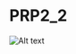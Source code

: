 # PRP2_2

![Alt text](https://raw.githubusercontent.com/MalteMueller/PRP2_2/master/Punktfolgen/console_output.PNG)
